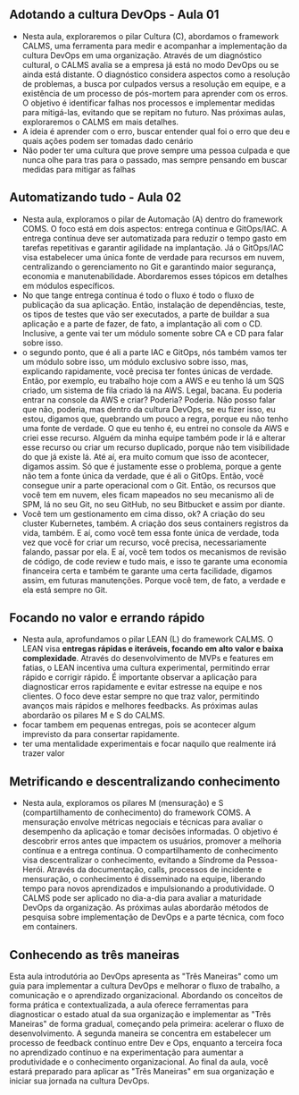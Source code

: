 ## Adotando a cultura DevOps - Aula 01
- Nesta aula, exploraremos o pilar Cultura (C), abordamos o framework CALMS, uma ferramenta para medir e acompanhar a implementação da cultura DevOps em uma organização. Através de um diagnóstico cultural, o CALMS avalia se a empresa já está no modo DevOps ou se ainda está distante. O diagnóstico considera aspectos como a resolução de problemas, a busca por culpados versus a resolução em equipe, e a existência de um processo de pós-mortem para aprender com os erros. O objetivo é identificar falhas nos processos e implementar medidas para mitigá-las, evitando que se repitam no futuro. Nas próximas aulas, exploraremos o CALMS em mais detalhes.
- A ideia é aprender com o erro, buscar entender qual foi o erro que deu e quais ações podem ser tomadas dado cenário
- Não poder ter uma cultura que prove sempre uma pessoa culpada e que nunca olhe para tras para o passado, mas sempre pensando em buscar medidas para mitigar as falhas

## Automatizando tudo - Aula 02
- Nesta aula, exploramos o pilar de Automação (A) dentro do framework COMS. O foco está em dois aspectos: entrega contínua e GitOps/IAC. A entrega contínua deve ser automatizada para reduzir o tempo gasto em tarefas repetitivas e garantir agilidade na implantação. Já o GitOps/IAC visa estabelecer uma única fonte de verdade para recursos em nuvem, centralizando o gerenciamento no Git e garantindo maior segurança, economia e manutenabilidade. Abordaremos esses tópicos em detalhes em módulos específicos.
- No que tange entrega contínua é todo o fluxo é todo o fluxo de publicação da sua aplicação. Então, instalação de dependências, teste, os tipos de testes que vão ser executados, a parte de buildar a sua aplicação e a parte de fazer, de fato, a implantação ali com o CD. Inclusive, a gente vai ter um módulo somente sobre CA e CD para falar sobre isso.
- o segundo ponto, que é ali a parte IAC e GitOps, nós também vamos ter um módulo sobre isso, um módulo exclusivo sobre isso, mas, explicando rapidamente, você precisa ter fontes únicas de verdade. Então, por exemplo, eu trabalho hoje com a AWS e eu tenho lá um SQS criado, um sistema de fila criado lá na AWS. Legal, bacana. Eu poderia entrar na console da AWS e criar? Poderia? Poderia. Não posso falar que não, poderia, mas dentro da cultura DevOps, se eu fizer isso, eu estou, digamos que, quebrando um pouco a regra, porque eu não tenho uma fonte de verdade. O que eu tenho é, eu entrei no console da AWS e criei esse recurso. Alguém da minha equipe também pode ir lá e alterar esse recurso ou criar um recurso duplicado, porque não tem visibilidade do que já existe lá. Até aí, era muito comum que isso de acontecer, digamos assim. Só que é justamente esse o problema, porque a gente não tem a fonte única da verdade, que é ali o GitOps. Então, você consegue unir a parte operacional com o Git. Então, os recursos que você tem em nuvem, eles ficam mapeados no seu mecanismo ali de SPM, lá no seu Git, no seu GitHub, no seu Bitbucket e assim por diante.
- Você tem um gestionamento em cima disso, ok? A criação do seu cluster Kubernetes, também. A criação dos seus containers registros da vida, também. E aí, como você tem essa fonte única de verdade, toda vez que você for criar um recurso, você precisa, necessariamente falando, passar por ela. E aí, você tem todos os mecanismos de revisão de código, de code review e tudo mais, e isso te garante uma economia financeira certa e também te garante uma certa facilidade, digamos assim, em futuras manutenções. Porque você tem, de fato, a verdade e ela está sempre no Git.

## Focando no valor e errando rápido
- Nesta aula, aprofundamos o pilar LEAN (L) do framework CALMS. O LEAN visa **entregas rápidas e iteráveis, focando em alto valor e baixa complexidade**. Através do desenvolvimento de MVPs e features em fatias, o LEAN incentiva uma cultura experimental, permitindo errar rápido e corrigir rápido. É importante observar a aplicação para diagnosticar erros rapidamente e evitar estresse na equipe e nos clientes. O foco deve estar sempre no que traz valor, permitindo avanços mais rápidos e melhores feedbacks. As próximas aulas abordarão os pilares M e S do CALMS.
- focar tambem em pequenas entregas, pois se acontecer algum imprevisto da para consertar rapidamente.
- ter uma mentalidade experimentais e focar naquilo que realmente irá trazer valor

## Metrificando e descentralizando conhecimento
- Nesta aula, exploramos os pilares M (mensuração) e S (compartilhamento de conhecimento) do framework COMS. A mensuração envolve métricas negociais e técnicas para avaliar o desempenho da aplicação e tomar decisões informadas. O objetivo é descobrir erros antes que impactem os usuários, promover a melhoria contínua e a entrega contínua. O compartilhamento de conhecimento visa descentralizar o conhecimento, evitando a Síndrome da Pessoa-Herói. Através da documentação, calls, processos de incidente e mensuração, o conhecimento é disseminado na equipe, liberando tempo para novos aprendizados e impulsionando a produtividade. O CALMS pode ser aplicado no dia-a-dia para avaliar a maturidade DevOps da organização. As próximas aulas abordarão métodos de pesquisa sobre implementação de DevOps e a parte técnica, com foco em containers.

## Conhecendo as três maneiras

Esta aula introdutória ao DevOps apresenta as "Três Maneiras" como um guia para implementar a cultura DevOps e melhorar o fluxo de trabalho, a comunicação e o aprendizado organizacional. Abordando os conceitos de forma prática e contextualizada, a aula oferece ferramentas para diagnosticar o estado atual da sua organização e implementar as "Três Maneiras" de forma gradual, começando pela primeira: acelerar o fluxo de desenvolvimento. A segunda maneira se concentra em estabelecer um processo de feedback contínuo entre Dev e Ops, enquanto a terceira foca no aprendizado contínuo e na experimentação para aumentar a produtividade e o conhecimento organizacional. Ao final da aula, você estará preparado para aplicar as "Três Maneiras" em sua organização e iniciar sua jornada na cultura DevOps.